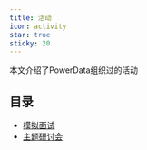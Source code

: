 ```yaml
---
title: 活动
icon: activity
star: true
sticky: 20
---
```

本文介绍了PowerData组织过的活动

<!-- more -->

## 目录

- [模拟面试](interview/README.md)
- [主题研讨会](seminar/README.md)
